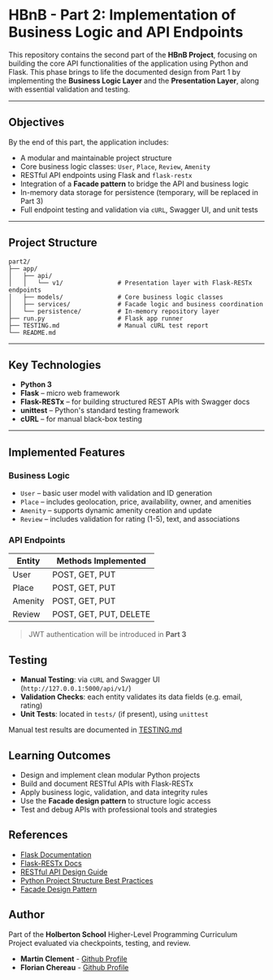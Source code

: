# HBnB - Part 2: Implementation of Business Logic and API Endpoints

This repository contains the second part of the **HBnB Project**, focusing on building the core API functionalities of the application using Python and Flask. This phase brings to life the documented design from Part 1 by implementing the **Business Logic Layer** and the **Presentation Layer**, along with essential validation and testing.

---

## Objectives

By the end of this part, the application includes:

- A modular and maintainable project structure
- Core business logic classes: `User`, `Place`, `Review`, `Amenity`
- RESTful API endpoints using Flask and `flask-restx`
- Integration of a **Facade pattern** to bridge the API and business logic
- In-memory data storage for persistence (temporary, will be replaced in Part 3)
- Full endpoint testing and validation via `cURL`, Swagger UI, and unit tests

---

## Project Structure

```
part2/
├── app/
│   ├── api/
│   │   └── v1/               # Presentation layer with Flask-RESTx endpoints
│   ├── models/               # Core business logic classes
│   ├── services/             # Facade logic and business coordination
│   └── persistence/          # In-memory repository layer
├── run.py                    # Flask app runner
├── TESTING.md                # Manual cURL test report
└── README.md
```

---

## Key Technologies

- **Python 3**
- **Flask** – micro web framework
- **Flask-RESTx** – for building structured REST APIs with Swagger docs
- **unittest** – Python's standard testing framework
- **cURL** – for manual black-box testing

---

## Implemented Features

### Business Logic
- `User` – basic user model with validation and ID generation
- `Place` – includes geolocation, price, availability, owner, and amenities
- `Amenity` – supports dynamic amenity creation and update
- `Review` – includes validation for rating (1-5), text, and associations

### API Endpoints
| Entity   | Methods Implemented     |
|----------|--------------------------|
| User     | POST, GET, PUT           |
| Place    | POST, GET, PUT           |
| Amenity  | POST, GET, PUT           |
| Review   | POST, GET, PUT, DELETE   |

> JWT authentication will be introduced in **Part 3**


##  Testing

- **Manual Testing**: via `cURL` and Swagger UI (`http://127.0.0.1:5000/api/v1/`)
- **Validation Checks**: each entity validates its data fields (e.g. email, rating)
- **Unit Tests**: located in `tests/` (if present), using `unittest`

Manual test results are documented in [TESTING.md](./TESTING.md)


## Learning Outcomes

- Design and implement clean modular Python projects
- Build and document RESTful APIs with Flask-RESTx
- Apply business logic, validation, and data integrity rules
- Use the **Facade design pattern** to structure logic access
- Test and debug APIs with professional tools and strategies


## References

- [Flask Documentation](https://flask.palletsprojects.com/)
- [Flask-RESTx Docs](https://flask-restx.readthedocs.io/)
- [RESTful API Design Guide](https://restfulapi.net/)
- [Python Project Structure Best Practices](https://docs.python-guide.org/writing/structure/)
- [Facade Design Pattern](https://refactoring.guru/design-patterns/facade/python/example)


## Author

Part of the **Holberton School** Higher-Level Programming Curriculum  
Project evaluated via checkpoints, testing, and review.

- **Martin Clement** - [Github Profile](https://github.com/ItsZmainDev)
- **Florian Chereau** - [Github Profile](https://github.com/C-Florian)